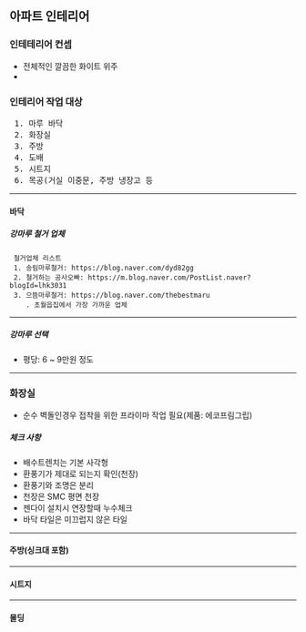 ## 아파트 인테리어
### 인테테리어 컨셉
* 전체적인 깔끔한 화이트 위주
* 

### 인테리어 작업 대상
<PRE>
 1. 마루 바닥
 2. 화장실
 3. 주방
 4. 도배
 5. 시트지
 6. 목공(거실 이중문, 주방 냉장고 등
</PRE>

-------- 

#### 바닥
##### 강마루 철거 업체
```
 철거업체 리스트
 1. 송림마루철거: https://blog.naver.com/dyd82gg
 2. 철거하는 공사오빠: https://m.blog.naver.com/PostList.naver?blogId=lhk3031
 3. 으뜸마루철거: https://blog.naver.com/thebestmaru
    . 초월읍집에서 가장 가까운 업체
```

--------

##### 강마루 선택
* 평당: 6 ~ 9만원 정도

--------


### 화장실
* 순수 벽돌인경우 접착을 위한 프라이마 작업 필요(제품: 에코프림그립)


##### 체크 사항
* 배수트렌치는 기본 사각형
* 환풍기가 제대로 되는지 확인(천장)
* 환풍기와 조명은 분리
* 천장은 SMC 평면 천장
* 젠다이 설치시 연장할때 누수체크
* 바닥 타일은 미끄럽지 않은 타일

---------------

#### 주방(싱크대 포함)

--------

#### 시트지

--------

#### 몰딩
